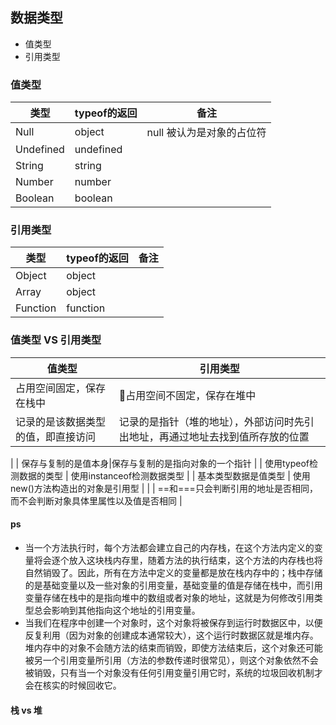 ## 数据类型
- 值类型
- 引用类型

### 值类型
| 类型      | typeof的返回 | 备注                      |
| --------- | ------------ | ------------------------- |
| Null      | object       | null 被认为是对象的占位符 |
| Undefined | undefined    |                           |
| String    | string       |                           |
| Number    | number       |                           |
| Boolean   | boolean      |                           |


### 引用类型
| 类型     | typeof的返回 | 备注 |
| -------- | ------------ | ---- |
| Object   | object       |
| Array    | object       |
| Function | function       |

### 值类型 VS 引用类型
| 值类型     | 引用类型 |
| -------- | ------------ |
| 占用空间固定，保存在栈中 | 占用空间不固定，保存在堆中 |
| 记录的是该数据类型的值，即直接访问| 记录的是指针（堆的地址），外部访问时先引出地址，再通过地址去找到值所存放的位置
 |
| 保存与复制的是值本身|保存与复制的是指向对象的一个指针 |
| 使用typeof检测数据的类型 | 使用instanceof检测数据类型 |
| 基本类型数据是值类型 | 使用new()方法构造出的对象是引用型 |
| | ==和===只会判断引用的地址是否相同，而不会判断对象具体里属性以及值是否相同 |

#### ps
- 当一个方法执行时，每个方法都会建立自己的内存栈，在这个方法内定义的变量将会逐个放入这块栈内存里，随着方法的执行结束，这个方法的内存栈也将自然销毁了。因此，所有在方法中定义的变量都是放在栈内存中的；栈中存储的是基础变量以及一些对象的引用变量，基础变量的值是存储在栈中，而引用变量存储在栈中的是指向堆中的数组或者对象的地址，这就是为何修改引用类型总会影响到其他指向这个地址的引用变量。
- 当我们在程序中创建一个对象时，这个对象将被保存到运行时数据区中，以便反复利用（因为对象的创建成本通常较大），这个运行时数据区就是堆内存。堆内存中的对象不会随方法的结束而销毁，即使方法结束后，这个对象还可能被另一个引用变量所引用（方法的参数传递时很常见），则这个对象依然不会被销毁，只有当一个对象没有任何引用变量引用它时，系统的垃圾回收机制才会在核实的时候回收它。

#### 栈 vs 堆

